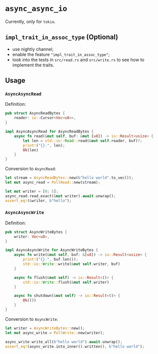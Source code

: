 # `async_async_io`

Currently, only for `tokio`.

## `impl_trait_in_assoc_type` (Optional)

- use nightly channel;
- enable the feature `"impl_trait_in_assoc_type"`;
- look into the tests in `src/read.rs` and `src/write.rs` to see how to implement the traits.

## Usage

### `AsyncAsyncRead`

Definition:

```rust
pub struct AsyncReadBytes {
    reader: io::Cursor<Vec<u8>>,
}

impl AsyncAsyncRead for AsyncReadBytes {
    async fn read(&mut self, buf: &mut [u8]) -> io::Result<usize> {
        let len = std::io::Read::read(&mut self.reader, buf)?;
        print!("{}.", len);
        Ok(len)
    }
}
```

Conversion to `AsyncRead`:

```rust
let stream = AsyncReadBytes::new(b"hello world".to_vec());
let mut async_read = PollRead::new(stream);

let mut writer = [0; 5];
async_read.read_exact(&mut writer).await.unwrap();
assert_eq!(&writer, b"hello");
```

### `AsyncAsyncWrite`

Definition:

```rust
pub struct AsyncWriteBytes {
    writer: Vec<u8>,
}

impl AsyncAsyncWrite for AsyncWriteBytes {
    async fn write(&mut self, buf: &[u8]) -> io::Result<usize> {
        print!("{}.", buf.len());
        std::io::Write::write(&mut self.writer, buf)
    }

    async fn flush(&mut self) -> io::Result<()> {
        std::io::Write::flush(&mut self.writer)
    }

    async fn shutdown(&mut self) -> io::Result<()> {
        Ok(())
    }
}
```

Conversion to `AsyncWrite`:

```rust
let writer = AsyncWriteBytes::new();
let mut async_write = PollWrite::new(writer);

async_write.write_all(b"hello world").await.unwrap();
assert_eq!(async_write.into_inner().written(), b"hello world");
```
